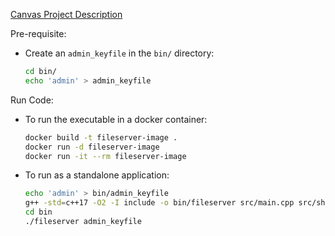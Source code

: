 [Canvas Project Description](https://canvas.sfu.ca/courses/88624/pages/bibifi-build-it-break-it-fix-it)


Pre-requisite:

- Create an `admin_keyfile` in the `bin/` directory:
    
    ```bash
    cd bin/
    echo 'admin' > admin_keyfile
    ```
    
Run Code:

- To run the executable in a docker container:

    ```bash
    docker build -t fileserver-image .
    docker run -d fileserver-image
    docker run -it --rm fileserver-image
    ```

- To run as a standalone application:

    ```bash
    echo 'admin' > bin/admin_keyfile
    g++ -std=c++17 -O2 -I include -o bin/fileserver src/main.cpp src/shell.cpp src/fs_utils.cpp
    cd bin
    ./fileserver admin_keyfile
    ```



